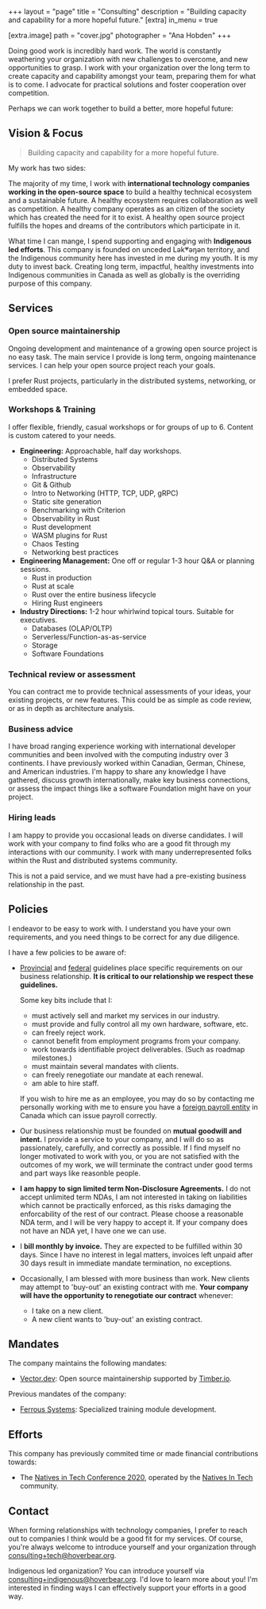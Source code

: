 +++
layout = "page"
title = "Consulting"
description = "Building capacity and capability for a more hopeful future."
[extra]
in_menu = true

[extra.image]
path =  "cover.jpg"
photographer = "Ana Hobden"
+++

Doing good work is incredibly hard work. The world is constantly weathering your organization with new challenges to overcome, and new opportunities to grasp. I work with your organization over the long term to create capacity and capability amongst your team, preparing them for what is to come. I advocate for practical solutions and foster cooperation over competition.

Perhaps we can work together to build a better, more hopeful future:


## Vision & Focus

> Building capacity and capability for a more hopeful future.

My work has two sides:

The majority of my time, I work with **international technology companies working in the open-source space** to build a healthy technical ecosystem and a sustainable future. A healthy ecosystem requires collaboration as well as competition. A healthy company operates as an citizen of the society which has created the need for it to exist. A healthy open source project fulfills the hopes and dreams of the contributors which participate in it.

What time I can mange, I spend supporting and engaging with **Indigenous led efforts**. This company is founded on unceded Lək̓ʷəŋən territory, and the Indigenous community here has invested in me during my youth. It is my duty to invest back. Creating long term, impactful, healthy investments into Indigenous communities in Canada as well as globally is the overriding purpose of this company.


## Services


### Open source maintainership
  
Ongoing development and maintenance of a growing open source project is no easy task. The main service I provide is long term, ongoing maintenance services. I can help your open source project reach your goals.

I prefer Rust projects, particularly in the distributed systems, networking, or embedded space.


### Workshops & Training
  
I offer flexible, friendly, casual workshops or for groups of up to 6. Content is custom catered to your needs.

* **Engineering:** Approachable, half day workshops.
  + Distributed Systems
  + Observability
  + Infrastructure
  + Git & Github
  + Intro to Networking (HTTP, TCP, UDP, gRPC)
  + Static site generation
  + Benchmarking with Criterion
  + Observability in Rust
  + Rust development
  + WASM plugins for Rust
  + Chaos Testing
  + Networking best practices
* **Engineering Management:** One off or regular 1-3 hour Q&A or planning sessions.
  + Rust in production
  + Rust at scale
  + Rust over the entire business lifecycle
  + Hiring Rust engineers
* **Industry Directions:** 1-2 hour whirlwind topical tours. Suitable for executives.
  + Databases (OLAP/OLTP)
  + Serverless/Function-as-as-service
  + Storage
  + Software Foundations


### Technical review or assessment

You can contract me to provide technical assessments of your ideas, your existing projects, or new features. This could be as simple as code review, or as in depth as architecture analysis. 


### Business advice

I have broad ranging experience working with international developer communities and been involved with the computing industry over 3 continents. I have previously worked within Canadian, German, Chinese, and American industries. I'm happy to share any knowledge I have gathered, discuss growth internationally, make key business connections, or assess the impact things like a software Foundation might have on your project.


### Hiring leads

I am happy to provide you occasional leads on diverse candidates. I will work with your company to find folks who are a good fit through my interactions with our community. I work with many underrepresented folks within the Rust and distributed systems community.

This is not a paid service, and we must have had a pre-existing business relationship in the past.


## Policies

I endeavor to be easy to work with. I understand you have your own requirements, and you need things to be correct for any due diligence.

I have a few policies to be aware of:

* [Provincial](https://www2.gov.bc.ca/gov/content/employment-business/employment-standards-advice/employment-standards/forms-resources/employee-or-independent-contractor) and [federal](https://www.canada.ca/en/revenue-agency/services/tax/canada-pension-plan-cpp-employment-insurance-ei-rulings/cpp-ei-explained/canada-pension-plan-employment-insurance-explained-information-technology-consultants-employees-self-employed-workers.html) guidelines place specific requirements on our business relationship. **It is critical to our relationship we respect these guidelines.**
  
  Some key bits include that I:
  
    + must actively sell and market my services in our industry.
    + must provide and fully control all my own hardware, software, etc.
    + can freely reject work.
    + cannot benefit from employment programs from your company.
    + work towards identifiable project deliverables. (Such as roadmap milestones.)
    + must maintain several mandates with clients.
    + can freely renegotiate our mandate at each renewal.
    + am able to hire staff.
  
  If you wish to hire me as an employee, you may do so by contacting me personally working with me to ensure you have a [foreign payroll entity](https://www.canada.ca/en/revenue-agency/services/tax/businesses/topics/payroll/payroll-deductions-contributions/canada-pension-plan-cpp/foreign-employees-employers.html) in Canada which can issue payroll correctly.
* Our business relationship must be founded on **mutual goodwill and intent.** I provide a service to your company, and I will do so as passionately, carefully, and correctly as possible. If I find myself no longer motivated to work with you, or you are not satisfied with the outcomes of my work, we will terminate the contract under good terms and part ways like reasonble people.
* **I am happy to sign limited term Non-Disclosure Agreements.** I do not accept unlimited term NDAs, I am not interested in taking on liabilities which cannot be practically enforced, as this risks damaging the enforcability of the rest of our contract. Please choose a reasonable NDA term, and I will be very happy to accept it. If your company does not have an NDA yet, I have one we can use.
* I **bill monthly by invoice.** They are expected to be fulfilled within 30 days. Since I have no interest in legal matters, invoices left unpaid after 30 days result in immediate mandate termination, no exceptions.
* Occasionally, I am blessed with more business than work. New clients may attempt to 'buy-out' an existing contract with me. **Your company will have the opportunity to renegotiate our contract** whenever:
  + I take on a new client.
  + A new client wants to 'buy-out' an existing contract.


## Mandates

The company maintains the following mandates:

* [Vector.dev](https://vector.dev/): Open source maintainership supported by [Timber.io](timber.io/).
 
Previous mandates of the company:

* [Ferrous Systems](https://ferrous-systems.com/): Specialized training module development.


## Efforts

This company has previously commited time or made financial contributions towards:

* The [Natives in Tech Conference 2020](https://www.youtube.com/playlist?list=PLkEm8Fr-qex3kvWETUYJ_6iIYrxOQXtwB), operated by the [Natives In Tech](https://nativesintech.org/) community.


## Contact

When forming relationships with technology companies, I prefer to reach out to companies I think would be a good fit for my services. Of course, you're always welcome to introduce yourself and your organization through [consulting+tech@hoverbear.org](mailto:consulting+tech@hoverbear.org).

Indigenous led organization? You can introduce yourself via [consulting+indigenous@hoverbear.org](consulting+indigenous@hoverbear.org). I'd love to learn more about you! I'm interested in finding ways I can effectively support your efforts in a good way.